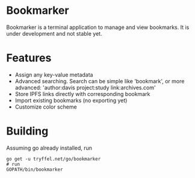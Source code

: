 # Bookmarker
Bookmarker is a terminal application to manage and view bookmarks. It is under development and not stable yet.

# Features
* Assign any key-value metadata  
* Advanced searching. Search can be simple like 'bookmark', or more advanced: 'author:davis project:study link:archives.com'
* Store IPFS links directly with corresponding bookmark
* Import existing bookmarks (no exporting yet)
* Customize color scheme

# Building
Assuming go already installed, run
```
go get -u tryffel.net/go/bookmarker
# run
GOPATH/bin/bookmarker
```

